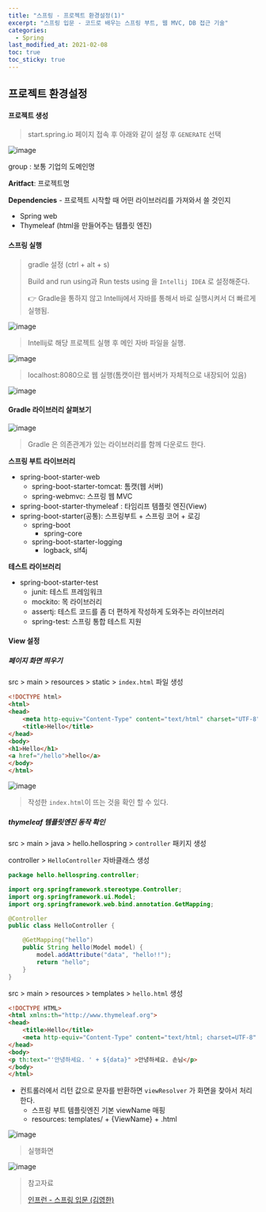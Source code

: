 ```yaml
---
title: "스프링 - 프로젝트 환경설정(1)"
excerpt: "스프링 입문 - 코드로 배우는 스프링 부트, 웹 MVC, DB 접근 기술"
categories:
  - Spring
last_modified_at: 2021-02-08
toc: true
toc_sticky: true
---
```


## 프로젝트 환경설정



#### 프로젝트 생성

>  start.spring.io 페이지 접속 후 아래와 같이 설정 후 `GENERATE` 선택

![image](https://user-images.githubusercontent.com/17541671/107259607-8b475c80-6a80-11eb-9363-80cbbce3f580.png)

group : 보통 기업의 도메인명

**Aritfact**: 프로젝트명

**Dependencies** - 프로젝트 시작할 때 어떤 라이브러리를 가져와서 쓸 것인지

- Spring web
- Thymeleaf (html을 만들어주는 템플릿 엔진)



#### 스프링 실행

> gradle 설정 (ctrl + alt  + s)
>
> Build and run using과 Run tests using 을 `Intellij IDEA` 로 설정해준다.
>
> 👉 Gradle을 통하지 않고 Intellij에서 자바를 통해서 바로 실행시켜서 더 빠르게 실행됨.

![image](https://user-images.githubusercontent.com/17541671/107261891-3fe27d80-6a83-11eb-948f-e94ed85d65cb.png)



> Intellij로 해당 프로젝트 실행 후 메인 자바 파일을 실행.

![image](https://user-images.githubusercontent.com/17541671/107261620-dc585000-6a82-11eb-8991-43e6622ea79b.png)



>  localhost:8080으로 웹 실행(톰캣이란 웹서버가 자체적으로 내장되어 있음)

![image](https://user-images.githubusercontent.com/17541671/107261502-baf76400-6a82-11eb-8939-7fce1b115def.png)

#### Gradle 라이브러리 살펴보기

![image](https://user-images.githubusercontent.com/17541671/107263662-60133c00-6a85-11eb-9171-ed9e1c2e6520.png)

> Gradle 은 의존관계가 있는 라이브러리를 함께 다운로드 한다.

 **스프링 부트 라이브러리**

- spring-boot-starter-web
  - spring-boot-starter-tomcat: 톰캣(웹 서버)
  - spring-webmvc: 스프링 웹 MVC
- spring-boot-starter-thymeleaf : 타임리프 템플릿 엔진(View)
- spring-boot-starter(공통): 스프링부트 + 스프링 코어 + 로깅
  - spring-boot
    - spring-core
  - spring-boot-starter-logging
    - logback, slf4j

 **테스트 라이브러리**

- spring-boot-starter-test
  - junit: 테스트 프레임워크
  - mockito: 목 라이브러리
  - assertj: 테스트 코드를 좀 더 편하게 작성하게 도와주는 라이브러리
  - spring-test: 스프링 통합 테스트 지원



#### View 설정

#####  페이지 화면 띄우기

src > main > resources > static > `index.html` 파일 생성

```html
<!DOCTYPE html>
<html>
<head>
    <meta http-equiv="Content-Type" content="text/html" charset="UTF-8" />
    <title>Hello</title>
</head>
<body>
<h1>Hello</h1>
<a href="/hello">hello</a>
</body>
</html>
```

![image](https://user-images.githubusercontent.com/17541671/107265225-5985c400-6a87-11eb-8ec9-345ba66f13db.png)

> 작성한 `index.html`이 뜨는 것을 확인 할 수 있다.



##### thymeleaf 템플릿엔진 동작 확인

src > main > java > hello.hellospring > `controller` 패키지 생성

controller > `HelloController` 자바클래스 생성

```java
package hello.hellospring.controller;

import org.springframework.stereotype.Controller;
import org.springframework.ui.Model;
import org.springframework.web.bind.annotation.GetMapping;

@Controller
public class HelloController {

    @GetMapping("hello")
    public String hello(Model model) {
        model.addAttribute("data", "hello!!");
        return "hello";
    }
}
```

src > main > resources > templates > `hello.html` 생성

```html
<!DOCTYPE HTML>
<html xmlns:th="http://www.thymeleaf.org">
<head>
    <title>Hello</title>
    <meta http-equiv="Content-Type" content="text/html; charset=UTF-8" />
</head>
<body>
<p th:text="'안녕하세요. ' + ${data}" >안녕하세요. 손님</p>
</body>
</html>
```

- 컨트롤러에서 리턴 값으로 문자를 반환하면 `viewResolver` 가 화면을 찾아서 처리한다.
  - 스프링 부트 템플릿엔진 기본 viewName 매핑
  - resources: templates/ + {ViewName} + .html

![image](https://user-images.githubusercontent.com/17541671/107267452-3c062980-6a8a-11eb-86f8-765e1ef0bbe2.png)

>  실행화면

![image](https://user-images.githubusercontent.com/17541671/107272283-ce113080-6a90-11eb-8bbf-1c881566a522.png)





> 참고자료
>
> [인프런 - 스프링 입문 (김영한)](https://www.inflearn.com/course/%EC%8A%A4%ED%94%84%EB%A7%81-%EC%9E%85%EB%AC%B8-%EC%8A%A4%ED%94%84%EB%A7%81%EB%B6%80%ED%8A%B8)

